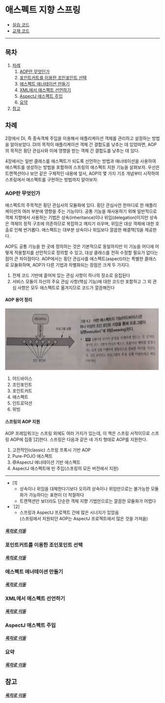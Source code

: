 애스펙트 지향 스프링
=====
* [실습 코드](https://github.com/nara1030/study_spring-in-action/tree/master/src/my/spring_in_action)
* [교재 코드](https://github.com/nara1030/study_spring-in-action/tree/master/src/sol/SpringiA4_SourceCode)
- - -
## 목차
1. [차례](#차례)
	1. [AOP란 무엇인가](#AOP란-무엇인가)
	2. [포인트커트를 이용한 조인포인트 선택](#포인트커트를-이용한-조인포인트-선택)
	3. [애스펙트 애너테이션 만들기](#애스펙트-애너테이션-만들기)
	4. [XML에서 애스펙트 선언하기](#XML에서-애스펙트-선언하기)
	5. [AspectJ 애스펙트 주입](#AspectJ-애스펙트-주입)
	6. [요약](#요약)
2. [참고](#참고)

## 차례
2장에서 DI, 즉 종속객체 주입을 이용해서 애플리케이션 객체를 관리하고 설정하는 방법을 알아보았다. DI의 목적이 애플리케이션 객체 간 결합도를 낮추는 데 있었따면, AOP의 목적은 횡단 관심사와 이에 영향을 받는 객체 간 결합도를 낮추는 데 있다.

4장에서는 일반 클래스를 애스펙트가 되도록 선언하는 방법과 애너테이션을 사용하여 애스펙트를 생성하는 방법을 포함하여 스프링의 애스펙트 지원 기능을 살펴보자. 우선은 트랜잭션이나 보안 같은 구체적인 내용에 앞서, AOP의 몇 가지 기초 개념부터 시작하여 스프링에서 애스펙트를 구현하는 방법까지 알아보자.

### AOP란 무엇인가
애스펙트의 주목적은 횡단 관심사의 모듈화에 있다. 횡단 관심사란 한마디로 한 애플리케이션의 여러 부분에 영향을 주는 기능이다. 공통 기능을 재사용하기 위해 일반적으로 객체 지향에서 사용하는 기법은 상속(inheritance)이나 위임(delegation)이지만 상속은 객체의 정적 구조에 의존하므로 복잡하고 깨지기 쉬우며, 위임은 대상 객체에 대한 호출로 인해 번거롭다. 애스펙트는 대부분 상속이나 위임보다 깔끔한 해결책[1]을 제공한다.

AOP도 공통 기능을 한 곳에 정의하는 것은 기본적으로 동일하지만 이 기능을 어디에 어떻게 적용할지를 선언적으로 정의할 수 있고, 대상 클래스를 전혀 수정할 필요가 없다는 점이 큰 차이점이다. AOP에서는 횡단 관심사를 애스펙트(aspect)라는 특별한 클래스로 모듈화하며, AOP가 다른 기법과 차별화되는 장점은 크게 두 가지다.

1. 전체 코드 기반에 흩어져 있는 관심 사항이 하나의 장소로 응집된다
2. 서비스 모듈이 자신의 주요 관심 사항(핵심 기능)에 대한 코드만 포함하고 그 외 관심 사항은 모두 애스펙트로 옮겨지므로 코드가 깔끔해진다

#### AOP 용어 정리
<img src="../img/part01_ch04_img_01.jpg" width="500" height="200"></br>

1. 어드바이스
2. 조인포인트
3. 포인트커트
4. 애스펙트
5. 인트로덕션
6. 위빙

#### 스프링의 AOP 지원
AOP 프레임워크는 스프링 외에도 여러 가지가 있는데, 이 책은 스프링 서적이므로 스프링 AOP에 집중`[2]한다. 스프링은 다음과 같은 네 가지 형태로 AOP를 지원한다.

1. 고전적인(classic) 스프링 프록시 기반 AOP
2. Pure-POJO 애스펙트
3. @AspectJ 애너테이션 기반 애스펙트
4. AspectJ 애스펙트에 빈 주입(스프링의 모든 버전에서 지원)

- - -
* [1]
	* 상속이나 위임을 대체한다기보다 오히려 상속이나 위임만으로는 불가능한 모듈화가 가능하다는 표현이 더 적절하다
	* 트랜잭션만 보더라도 단순한 객체 지향 기법만으로는 깔끔한 모듈화가 어렵다
* `[2]
	* 스프링과 AspectJ 프로젝트 간에 많은 시너지가 있었음  
	(스프링에서 지원되던 AOP는 AspectJ 프로젝트에서 많은 것을 가져옴)

##### [목차로 이동](#목차)

### 포인트커트를 이용한 조인포인트 선택


##### [목차로 이동](#목차)

### 애스펙트 애너테이션 만들기


##### [목차로 이동](#목차)

### XML에서 애스펙트 선언하기


##### [목차로 이동](#목차)

### AspectJ 애스펙트 주입


##### [목차로 이동](#목차)

### 요약


##### [목차로 이동](#목차)

## 참고


##### [목차로 이동](#목차)